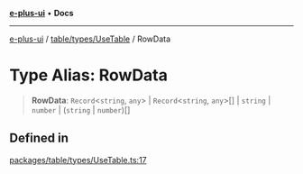 [**e-plus-ui**](../../../../README.md) • **Docs**

***

[e-plus-ui](../../../../modules.md) / [table/types/UseTable](../README.md) / RowData

# Type Alias: RowData

> **RowData**: `Record`\<`string`, `any`\> \| `Record`\<`string`, `any`\>[] \| `string` \| `number` \| (`string` \| `number`)[]

## Defined in

[packages/table/types/UseTable.ts:17](https://github.com/c-eqian/e-plus-ui/blob/583356870441cbe8e3c917dfd7ad56ce5ac6f88a/packages/table/types/UseTable.ts#L17)
